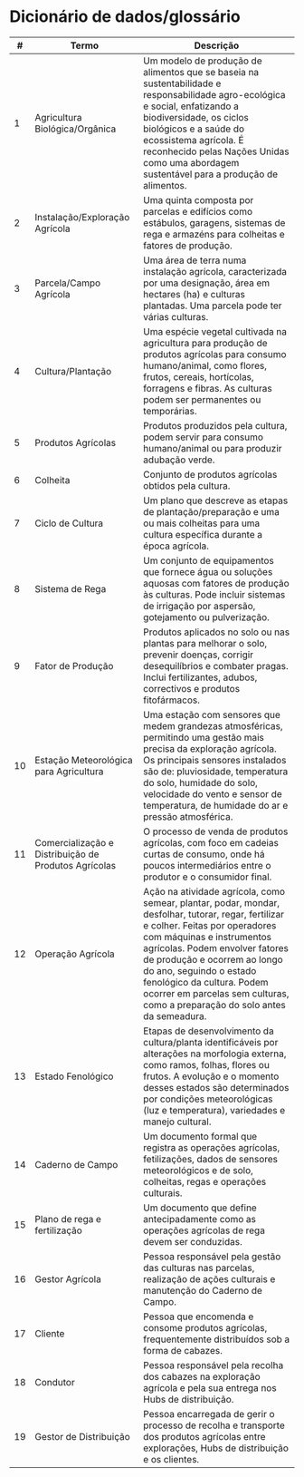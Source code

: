 # Dicionário de dados/glossário

|#|Termo| Descrição                                                                                                                                                                                                                                                                                                                                                                  |
|---|---|----------------------------------------------------------------------------------------------------------------------------------------------------------------------------------------------------------------------------------------------------------------------------------------------------------------------------------------------------------------------------|
|1|Agricultura Biológica/Orgânica| Um modelo de produção de alimentos que se baseia na sustentabilidade e responsabilidade agro-ecológica e social, enfatizando a biodiversidade, os ciclos biológicos e a saúde do ecossistema agrícola. É reconhecido pelas Nações Unidas como uma abordagem sustentável para a produção de alimentos.                                                                      |
|2|Instalação/Exploração Agrícola| Uma quinta composta por parcelas e edifícios como estábulos, garagens, sistemas de rega e armazéns para colheitas e fatores de produção.                                                                                                                                                                                                                                   |
|3|Parcela/Campo Agrícola| Uma área de terra numa instalação agrícola, caracterizada por uma designação, área em hectares (ha) e culturas plantadas. Uma parcela pode ter várias culturas.                                                                                                                                                                                                            |
|4|Cultura/Plantação| Uma espécie vegetal cultivada na agricultura para produção de produtos agrícolas para consumo humano/animal, como flores, frutos, cereais, hortícolas, forragens e fibras. As culturas podem ser permanentes ou temporárias.                                                                                                                                               |
|5|Produtos Agrícolas| Produtos produzidos pela cultura, podem servir para consumo humano/animal ou para produzir adubação verde.                                                                                                                                                                                                                                                                 |
|6|Colheita| Conjunto de produtos agrícolas obtidos pela cultura.                                                                                                                                                                                                                                                                                                                       |
|7|Ciclo de Cultura| Um plano que descreve as etapas de plantação/preparação e uma ou mais colheitas para uma cultura específica durante a época agrícola.                                                                                                                                                                                                                                      |
|8|Sistema de Rega| Um conjunto de equipamentos que fornece água ou soluções aquosas com fatores de produção às culturas. Pode incluir sistemas de irrigação por aspersão, gotejamento ou pulverização.                                                                                                                                                                                        |
|9|Fator de Produção| Produtos aplicados no solo ou nas plantas para melhorar o solo, prevenir doenças, corrigir desequilíbrios e combater pragas. Inclui fertilizantes, adubos, correctivos e produtos fitofármacos.                                                                                                                                                                            |
|10|Estação Meteorológica para Agricultura| Uma estação com sensores que medem grandezas atmosféricas, permitindo uma gestão mais precisa da exploração agrícola. Os principais sensores instalados são de: pluviosidade, temperatura do solo, humidade do solo, velocidade do vento e sensor de temperatura, de humidade do ar e pressão atmosférica.                                                                 |
|11|Comercialização e Distribuição de Produtos Agrícolas| O processo de venda de produtos agrícolas, com foco em cadeias curtas de consumo, onde há poucos intermediários entre o produtor e o consumidor final.                                                                                                                                                                                                                     |
|12|Operação Agrícola| Ação na atividade agrícola, como semear, plantar, podar, mondar, desfolhar, tutorar, regar, fertilizar e colher. Feitas por operadores com máquinas e instrumentos agrícolas. Podem envolver fatores de produção e ocorrem ao longo do ano, seguindo o estado fenológico da cultura. Podem ocorrer em parcelas sem culturas, como a preparação do solo antes da semeadura. |
|13|Estado Fenológico| Etapas de desenvolvimento da cultura/planta identificáveis por alterações na morfologia externa, como ramos, folhas, flores ou frutos. A evolução e o momento desses estados são determinados por condições meteorológicas (luz e temperatura), variedades e manejo cultural.                                                                                              |
|14|Caderno de Campo| Um documento formal que registra as operações agrícolas, fetilizações, dados de sensores meteorológicos e de solo, colheitas, regas e operações culturais.                                                                                                                                                                                                                 |
|15|Plano de rega e fertilização| Um documento que define antecipadamente como as operações agrícolas de rega devem ser conduzidas.                                                                                                                                                                                                                                                                          |
|16|Gestor Agrícola| Pessoa responsável pela gestão das culturas nas parcelas, realização de ações culturais e manutenção do Caderno de Campo.                                                                                                                                                                                                                                                  |
|17|Cliente| Pessoa que encomenda e consome produtos agrícolas, frequentemente distribuídos sob a forma de cabazes.                                                                                                                                                                                                                                                                     |
|18|Condutor| Pessoa responsável pela recolha dos cabazes na exploração agrícola e pela sua entrega nos Hubs de distribuição.                                                                                                                                                                                                                                                            |
|19|Gestor de Distribuição| Pessoa encarregada de gerir o processo de recolha e transporte dos produtos agrícolas entre explorações, Hubs de distribuição e os clientes.                                                                                                                                                                                                                               |

